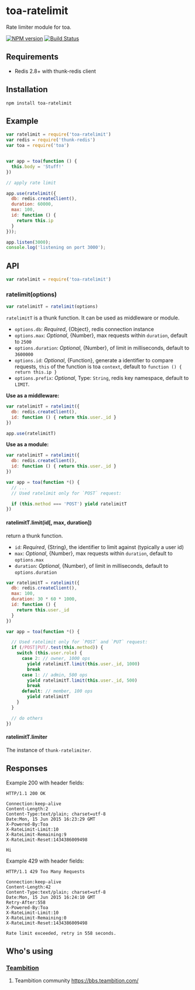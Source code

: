 toa-ratelimit
==========
Rate limiter module for toa.

[![NPM version][npm-image]][npm-url]
[![Build Status][travis-image]][travis-url]

## Requirements

- Redis 2.8+ with thunk-redis client

## Installation

```
npm install toa-ratelimit
```

## Example

```js
var ratelimit = require('toa-ratelimit')
var redis = require('thunk-redis')
var toa = require('toa')


var app = toa(function () {
  this.body = 'Stuff!'
})

// apply rate limit

app.use(ratelimit({
  db: redis.createClient(),
  duration: 60000,
  max: 100,
  id: function () {
    return this.ip
  }
}));

app.listen(3000);
console.log('listening on port 3000');
```

## API

```js
var ratelimit = require('toa-ratelimit')
```

### ratelimit(options)

```js
var ratelimitT = ratelimit(options)
```

`ratelimitT` is a thunk function. It can be used as middleware or module.

- `options.db`: *Required*, {Object}, redis connection instance
- `options.max`: *Optional*, {Number}, max requests within `duration`, default to `2500`
- `options.duration`: *Optional*, {Number}, of limit in milliseconds, default to `3600000`
- `options.id`: *Optional*, {Function}, generate a identifier to compare requests, `this` of the function is toa `context`, default to `function () { return this.ip }`
- `options.prefix`: *Optional*, Type: `String`, redis key namespace, default to `LIMIT`.

**Use as a middleware:**
```js
var ratelimitT = ratelimit({
  db: redis.createClient(),
  id: function () { return this.user._id }
})

app.use(ratelimitT)
```

**Use as a module:**
```js
var ratelimitT = ratelimit({
  db: redis.createClient(),
  id: function () { return this.user._id }
})

var app = toa(function *() {
  // ...
  // Used ratelimit only for `POST` request:

  if (this.method === 'POST') yield ratelimitT
})
```

#### ratelimitT.limit(id[, max, duration])

return a thunk function.

- `id`: *Required*, {String}, the identifier to limit against (typically a user id)
- `max`: *Optional*, {Number}, max requests within `duration`, default to `options.max`
- `duration`: *Optional*, {Number}, of limit in milliseconds, default to `options.duration`

```js
var ratelimitT = ratelimit({
  db: redis.createClient(),
  max: 100,
  duration: 30 * 60 * 1000,
  id: function () {
    return this.user._id
  }
})

var app = toa(function *() {

  // Used ratelimit only for `POST` and `PUT` request:
  if (/POST|PUT/.test(this.method)) {
    switch (this.user.role) {
      case 2: // owner, 1000 ops
        yield ratelimitT.limit(this.user._id, 1000)
        break
      case 1: // admin, 500 ops
        yield ratelimitT.limit(this.user._id, 500)
        break
      default: // member, 100 ops
        yield ratelimitT
    }
  }

  // do others
})
```

#### ratelimitT.limiter

The instance of `thunk-ratelimiter`.

## Responses

Example 200 with header fields:

```
HTTP/1.1 200 OK

Connection:keep-alive
Content-Length:2
Content-Type:text/plain; charset=utf-8
Date:Mon, 15 Jun 2015 16:23:29 GMT
X-Powered-By:Toa
X-RateLimit-Limit:10
X-RateLimit-Remaining:9
X-RateLimit-Reset:1434386009498

Hi
```

Example 429 with header fields:

```
HTTP/1.1 429 Too Many Requests

Connection:keep-alive
Content-Length:42
Content-Type:text/plain; charset=utf-8
Date:Mon, 15 Jun 2015 16:24:10 GMT
Retry-After:558
X-Powered-By:Toa
X-RateLimit-Limit:10
X-RateLimit-Remaining:0
X-RateLimit-Reset:1434386009498

Rate limit exceeded, retry in 558 seconds.
```


## Who's using

### [Teambition](https://www.teambition.com/)
1. Teambition community https://bbs.teambition.com/

[npm-url]: https://npmjs.org/package/toa-ratelimit
[npm-image]: http://img.shields.io/npm/v/toa-ratelimit.svg

[travis-url]: https://travis-ci.org/toajs/toa-ratelimit
[travis-image]: http://img.shields.io/travis/toajs/toa-ratelimit.svg
